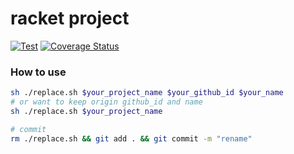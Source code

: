 # racket project

[![Test](https://github.com/dannypsnl/racket-project/actions/workflows/test.yml/badge.svg)](https://github.com/dannypsnl/racket-project/actions/workflows/test.yml)
[![Coverage Status](https://coveralls.io/repos/github/dannypsnl/racket-project/badge.svg?branch=coverage-github-action)](https://coveralls.io/github/dannypsnl/racket-project?branch=coverage-github-action)

### How to use

```sh
sh ./replace.sh $your_project_name $your_github_id $your_name
# or want to keep origin github_id and name
sh ./replace.sh $your_project_name

# commit
rm ./replace.sh && git add . && git commit -m "rename"
```
